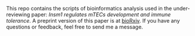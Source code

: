 This repo contains the scripts of bioinformatics analysis used in the under-reviewing paper: *Insm1 regulates mTECs development and immune tolerance*. A preprint version of this paper is at [bioRxiv](https://www.biorxiv.org/content/10.1101/2023.01.14.524041v1). If you have any questions or feedback,  feel free to send me a message.
